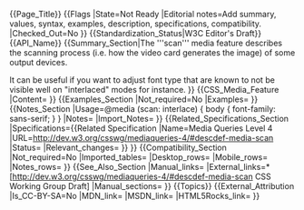 {{Page_Title}}
{{Flags
|State=Not Ready
|Editorial notes=Add summary, values, syntax, examples, description, specifications, compatibility.
|Checked_Out=No
}}
{{Standardization_Status|W3C Editor's Draft}}
{{API_Name}}
{{Summary_Section|The '''scan''' media feature describes the scanning process (i.e. how the video card generates the image) of some output devices. 

It can be useful if you want to adjust font type that are known to not be visible well on "interlaced" modes for instance.
}}
{{CSS_Media_Feature
|Content=
}}
{{Examples_Section
|Not_required=No
|Examples=
}}
{{Notes_Section
|Usage=@media (scan: interlace) { body { font-family: sans-serif; } }
|Notes=
|Import_Notes=
}}
{{Related_Specifications_Section
|Specifications={{Related Specification
|Name=Media Queries Level 4
|URL=http://dev.w3.org/csswg/mediaqueries-4/#descdef-media-scan
|Status=
|Relevant_changes=
}}
}}
{{Compatibility_Section
|Not_required=No
|Imported_tables=
|Desktop_rows=
|Mobile_rows=
|Notes_rows=
}}
{{See_Also_Section
|Manual_links=
|External_links=* [http://dev.w3.org/csswg/mediaqueries-4/#descdef-media-scan CSS Working Group Draft]
|Manual_sections=
}}
{{Topics}}
{{External_Attribution
|Is_CC-BY-SA=No
|MDN_link=
|MSDN_link=
|HTML5Rocks_link=
}}